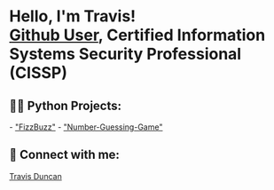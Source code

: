 <h1>Hello, I'm Travis! <br/><a href="https://github.com/TravDunc">Github User</a>, Certified Information Systems Security Professional (CISSP)</h1>

<h2>👨‍💻 Python Projects:</h2>
- <a href="https://github.com/TravDunc/">"FizzBuzz"</a>
- <a href="https://github.com/TravDunc/Number-Guessing-Game">"Number-Guessing-Game"</a>

<h2> 🤳 Connect with me:</h2>

<div class="badge-base LI-profile-badge" data-locale="en_US" data-size="medium" data-theme="dark" data-type="VERTICAL" data-vanity="travis-w-duncan" data-version="v1"><a class="badge-base__link LI-simple-link" href="https://www.linkedin.com/in/travis-w-duncan?trk=profile-badge">Travis Duncan</a></div>


<!--
**TravDunc/TravDunc** is a ✨ _special_ ✨ repository because its `README.md` (this file) appears on your GitHub profile.

Here are some ideas to get you started:

- 🔭 I’m currently working on ...
- 🌱 I’m currently learning ...
- 👯 I’m looking to collaborate on ...
- 🤔 I’m looking for help with ...
- 💬 Ask me about ...
- 📫 How to reach me: <href>https://www.linkedin.com/in/travis-w-duncan/</href>
- 😄 Pronouns: he/him/his
- ⚡ Fun fact: ...
<h2>👨‍💻 Azure Projects:</h2>
- <b>Cloud SIEM Practice (Azure, Sentinel, Virtualization, Log Training/Parsing)</b>
  - [Windows EventLog: Failed RDP Logins Source IP to full GeoData Conversion](https://github.com/TravDunc/Sentinel-Lab)
-->
